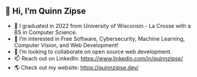 ## 👋 Hi, I’m Quinn Zipse

- 🏫 I graduated in 2022 from University of Wisconsin - La Crosse with a BS in Computer Science. 
- 👀 I’m interested in Free Software, Cybersecurity, Machine Learning, Computer Vision, and Web Development! 
- 💞️ I’m looking to collaborate on open source web development.
- 📫 Reach out on LinkedIn: https://www.linkedin.com/in/quinnzipse/
- 🌎 Check out my website: https://quinnzipse.dev/
<!---
quinnzipse/quinnzipse is a ✨ special ✨ repository because its `README.md` (this file) appears on your GitHub profile.
You can click the Preview link to take a look at your changes.
--->
